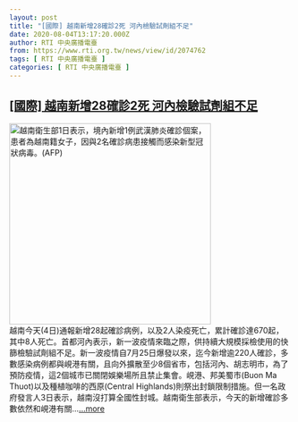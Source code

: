 ```yaml
---
layout: post
title: "[國際] 越南新增28確診2死 河內檢驗試劑組不足"
date: 2020-08-04T13:17:20.000Z
author: RTI 中央廣播電臺
from: https://www.rti.org.tw/news/view/id/2074762
tags: [ RTI 中央廣播電臺 ]
categories: [ RTI 中央廣播電臺 ]
---
```

<!--1596547040000-->
[[國際] 越南新增28確診2死 河內檢驗試劑組不足](https://www.rti.org.tw/news/view/id/2074762)
------

<div>
<img src="https://static.rti.org.tw/assets/thumbnails/2020/02/01/d456544f87af777c4b6e06e1b6442a9c.jpg" width="360" alt="越南衛生部1日表示，境內新增1例武漢肺炎確診個案，患者為越南籍女子，因與2名確診病患接觸而感染新型冠狀病毒。(AFP)" title="越南衛生部1日表示，境內新增1例武漢肺炎確診個案，患者為越南籍女子，因與2名確診病患接觸而感染新型冠狀病毒。(AFP)"><br>越南今天(4日)通報新增28起確診病例，以及2人染疫死亡，累計確診達670起，其中8人死亡。首都河內表示，新一波疫情來臨之際，供持續大規模採檢使用的快篩檢驗試劑組不足。新一波疫情自7月25日爆發以來，迄今新增逾220人確診，多數感染病例都與峴港有關，且向外擴散至少8個省市，包括河內、胡志明市，為了預防疫情，這2個城市已關閉娛樂場所且禁止集會。峴港、邦美蜀市(Buon Ma Thuot)以及種植咖啡的西原(Central Highlands)則祭出封鎖限制措施。但一名政府發言人3日表示，越南沒打算全國性封城。越南衛生部表示，今天的新增確診多數依然和峴港有關...<a target="_blank" href="https://www.rti.org.tw/news/view/id/2074762">...more</a>
</div>
